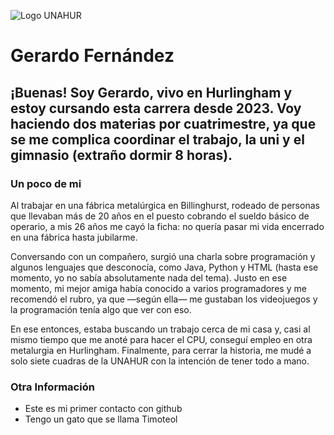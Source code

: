 ![Logo UNAHUR](./UNAHUR.png)

# Gerardo Fernández
## ¡Buenas! Soy Gerardo, vivo en Hurlingham y estoy cursando esta carrera desde 2023. Voy haciendo dos materias por cuatrimestre, ya que se me complica coordinar el trabajo, la uni y el gimnasio (extraño dormir 8 horas).

### Un poco de mi
Al trabajar en una fábrica metalúrgica en Billinghurst, rodeado de personas que llevaban más de 20 años en el puesto cobrando el sueldo básico de operario, a mis 26 años me cayó la ficha: no quería pasar mi vida encerrado en una fábrica hasta jubilarme.

Conversando con un compañero, surgió una charla sobre programación y algunos lenguajes que desconocía, como Java, Python y HTML (hasta ese momento, yo no sabía absolutamente nada del tema). Justo en ese momento, mi mejor amiga había conocido a varios programadores y me recomendó el rubro, ya que —según ella— me gustaban los videojuegos y la programación tenía algo que ver con eso.

En ese entonces, estaba buscando un trabajo cerca de mi casa y, casi al mismo tiempo que me anoté para hacer el CPU, conseguí empleo en otra metalurgia en Hurlingham. Finalmente, para cerrar la historia, me mudé a solo siete cuadras de la UNAHUR con la intención de tener todo a mano.



### Otra Información
- Este es mi primer contacto con github
- Tengo un gato que se llama Timoteol
